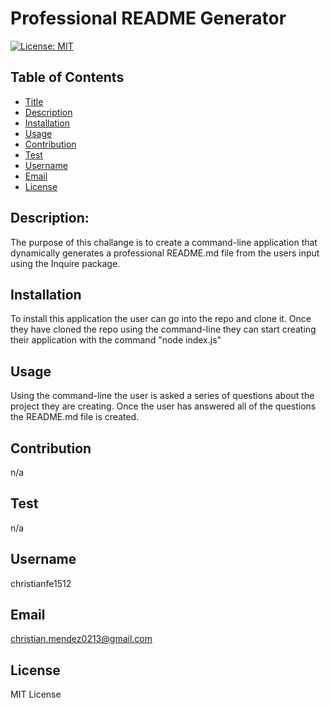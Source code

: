 # Professional README Generator 
[![License: MIT](https://img.shields.io/badge/License-MIT-yellow.svg)](https://opensource.org/licenses/MIT)

  ## Table of Contents
  - [Title](#title)
  - [Description](#description)
  - [Installation](#installation)
  - [Usage](#usage)
  - [Contribution](#contribution)
  - [Test](#test) 
  - [Username](#username)
  - [Email](#email)
  - [License](#license)
  
  ## Description:
  The purpose of this challange is to create a command-line application that dynamically generates a professional README.md file from the users input using the Inquire package.
  
  ## Installation
  To install this application the user can go into the repo and clone it. Once they have cloned the repo using the command-line they can start creating their application with the command "node index.js"

  ## Usage
  Using the command-line the user is asked a series of questions about the project they are creating. Once the user has answered all of the questions the README.md file is created.

  ## Contribution
  n/a

  ## Test
  n/a

  ## Username
  christianfe1512
  
  ## Email
  christian.mendez0213@gmail.com
  
  
  ## License
  MIT License
